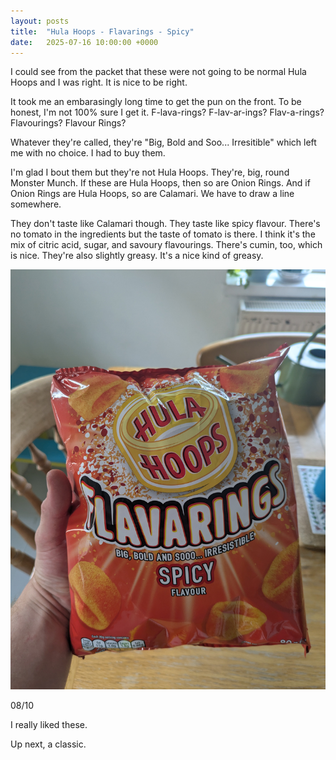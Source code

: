 ```yaml
---
layout: posts
title:  "Hula Hoops - Flavarings - Spicy"
date:   2025-07-16 10:00:00 +0000
---
```


I could see from the packet that these were not going to be normal Hula Hoops and I was right. It is nice to be right.

<!--excerpt-->

It took me an embarasingly long time to get the pun on the front. To be honest, I'm not 100% sure I get it. F-lava-rings? F-lav-ar-ings? Flav-a-rings? Flavourings? Flavour Rings?

Whatever they're called, they're "Big, Bold and Soo... Irresitible" which left me with no choice. I had to buy them.

I'm glad I bout them but they're not Hula Hoops. They're, big, round Monster Munch. If these are Hula Hoops, then so are Onion Rings. And if Onion Rings are Hula Hoops, so are Calamari. We have to draw a line somewhere.

They don't taste like Calamari though. They taste like spicy flavour. There's no tomato in the ingredients but the taste of tomato is there. I think it's the mix of citric acid, sugar, and savoury flavourings. There's cumin, too, which is nice. They're also slightly greasy. It's a nice kind of greasy.


<img style="max-height:50vh" src="/assets/images/hhfs.jpg" alt="Hula Hoops - Flavarings - Spicy"/>

08/10 

I really liked these.

Up next, a classic. 
